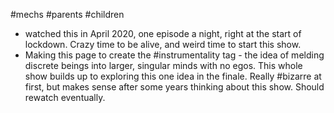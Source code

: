 #mechs #parents #children 
- watched this in April 2020, one episode a night, right at the start of lockdown. Crazy time to be alive, and weird time to start this show. 
- Making this page to create the #instrumentality tag - the idea of melding discrete beings into larger, singular minds with no egos. This whole show builds up to exploring this one idea in the finale. Really #bizarre  at first, but makes sense after some years thinking about this show. Should rewatch eventually. 